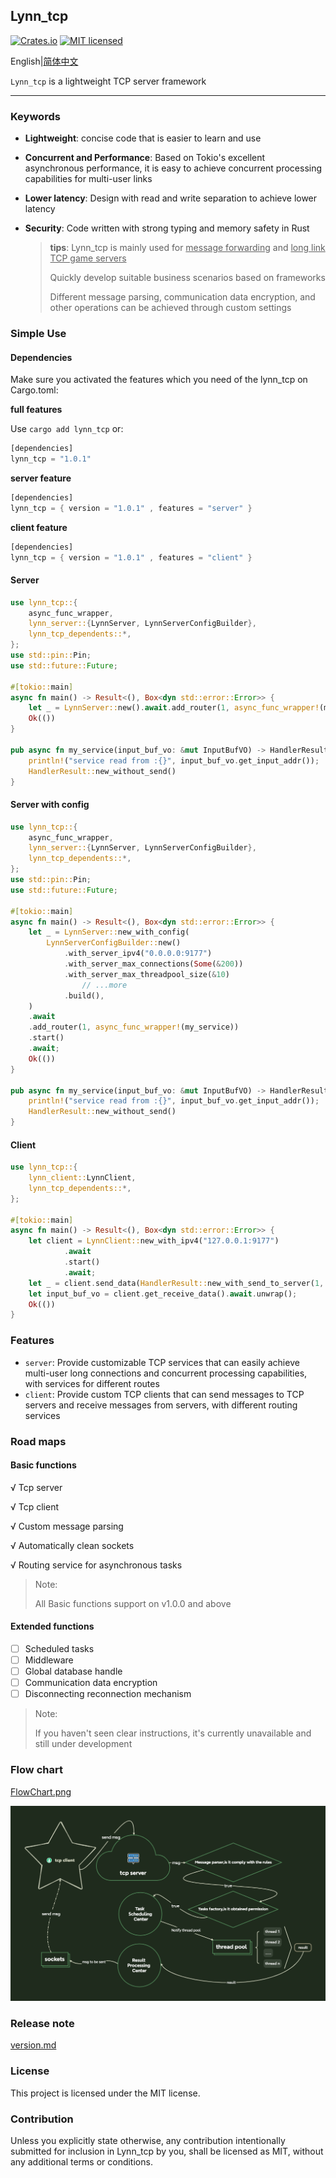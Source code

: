 ## Lynn_tcp

[![Crates.io](https://img.shields.io/crates/v/lynn_tcp)](https://crates.io/crates/lynn_tcp)  [![MIT licensed](https://img.shields.io/badge/license-MIT-blue.svg)](https://github.com/cherish-ltt/lynn_tcp/blob/main/LICENSE)

English|[简体中文](https://github.com/cherish-ltt/lynn_tcp/blob/main/README_ZH.md)

`Lynn_tcp` is a lightweight TCP server framework

------

### Keywords

- **Lightweight**: concise code that is easier to learn and use

- **Concurrent and Performance**: Based on Tokio's excellent asynchronous performance, it is easy to achieve concurrent processing capabilities for multi-user links

- **Lower latency**: Design with read and write separation to achieve lower latency

- **Security**: Code written with strong typing and memory safety in Rust

  > **tips**: Lynn_tcp is mainly used for <u>message forwarding</u> and <u>long link TCP game servers</u>
  >
  > Quickly develop suitable business scenarios based on frameworks
  >
  > Different message parsing, communication data encryption, and other operations can be achieved through custom settings

### Simple Use

#### Dependencies

Make sure you activated the features which you need of the lynn_tcp on Cargo.toml:

**full features**

Use `cargo add lynn_tcp` or:

```rust
[dependencies]
lynn_tcp = "1.0.1"
```

**server feature**

```rust
[dependencies]
lynn_tcp = { version = "1.0.1" , features = "server" }
```

**client feature**

```rust
[dependencies]
lynn_tcp = { version = "1.0.1" , features = "client" }
```

#### Server

```rust
use lynn_tcp::{
    async_func_wrapper,
    lynn_server::{LynnServer, LynnServerConfigBuilder},
    lynn_tcp_dependents::*,
};
use std::pin::Pin;
use std::future::Future;

#[tokio::main]
async fn main() -> Result<(), Box<dyn std::error::Error>> {
    let _ = LynnServer::new().await.add_router(1, async_func_wrapper!(my_service)).start().await;
    Ok(())
}

pub async fn my_service(input_buf_vo: &mut InputBufVO) -> HandlerResult {
    println!("service read from :{}", input_buf_vo.get_input_addr());
    HandlerResult::new_without_send()
}
```

#### Server with config

```rust
use lynn_tcp::{
    async_func_wrapper,
    lynn_server::{LynnServer, LynnServerConfigBuilder},
    lynn_tcp_dependents::*,
};
use std::pin::Pin;
use std::future::Future;

#[tokio::main]
async fn main() -> Result<(), Box<dyn std::error::Error>> {
    let _ = LynnServer::new_with_config(
        LynnServerConfigBuilder::new()
            .with_server_ipv4("0.0.0.0:9177")
            .with_server_max_connections(Some(&200))
            .with_server_max_threadpool_size(&10)
      			// ...more
            .build(),
    )
    .await
    .add_router(1, async_func_wrapper!(my_service))
    .start()
    .await;
    Ok(())
}

pub async fn my_service(input_buf_vo: &mut InputBufVO) -> HandlerResult {
    println!("service read from :{}", input_buf_vo.get_input_addr());
    HandlerResult::new_without_send()
}
```

#### Client

```rust
use lynn_tcp::{
    lynn_client::LynnClient,
    lynn_tcp_dependents::*,
};

#[tokio::main]
async fn main() -> Result<(), Box<dyn std::error::Error>> {
    let client = LynnClient::new_with_ipv4("127.0.0.1:9177")
            .await
            .start()
            .await;
    let _ = client.send_data(HandlerResult::new_with_send_to_server(1, "hello".into())).await;
    let input_buf_vo = client.get_receive_data().await.unwrap();
    Ok(())
}
```

### Features

- `server`: Provide customizable TCP services that can easily achieve multi-user long connections and concurrent processing capabilities, with services for different routes
- `client`: Provide custom TCP clients that can send messages to TCP servers and receive messages from servers, with different routing services

### Road maps

#### Basic functions

√ Tcp server

√ Tcp client

√ Custom message parsing

√ Automatically clean sockets

√ Routing service for asynchronous tasks

> Note:
>
> All Basic functions support on v1.0.0 and above

#### Extended functions

- [ ] Scheduled tasks
- [ ] Middleware
- [ ] Global database handle
- [ ] Communication data encryption
- [ ] Disconnecting reconnection mechanism

> Note:
>
> If you haven't seen clear instructions, it's currently unavailable and still under development

### Flow chart

[FlowChart.png](https://github.com/cherish-ltt/lynn_tcp/blob/main/FlowChart.png?raw=true)

![FlowChart](https://github.com/cherish-ltt/lynn_tcp/blob/main/FlowChart.png?raw=true)

### Release note 

[version.md](https://github.com/cherish-ltt/lynn_tcp/blob/main/version.md)

### License

This project is licensed under the MIT license.

### Contribution

Unless you explicitly state otherwise, any contribution intentionally submitted for inclusion in Lynn_tcp by you, shall be licensed as MIT, without any additional terms or conditions.
